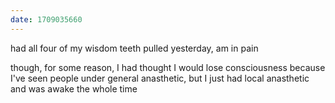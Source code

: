 ```yaml
---
date: 1709035660
---
```


had all four of my wisdom teeth pulled yesterday, am in pain

though, for some reason, I had thought I would lose consciousness because I've seen people under general anasthetic, but I just had local anasthetic and was awake the whole time
